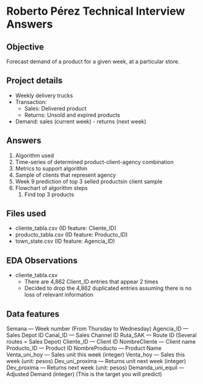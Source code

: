 # Roberto Pérez Technical Interview Answers

## Objective
Forecast demand of a product for a given week, at a particular store.

## Project details
- Weekly delivery trucks
- Transaction:
    - Sales: Delivered product 
    - Returns: Unsold and expired products
- Demand: sales (current week) - returns (next week)

## Answers
1. Algorithm used
2. Time-series of determined product-client-agency combination
3. Metrics to support algorithm
4. Sample of clients that represent agency
5. Week 9 prediction of top 3 selled productsin client sample
6. Flowchart of algorithm steps
    1. Find top 3 products 

## Files used
- cliente_tabla.csv (ID feature: Cliente_ID)
- producto_tabla.csv (ID feature: Producto_ID)
- town_state.csv (ID feature: Agencia_ID)

## EDA Observations
- cliente_tabla.csv
    - There are 4,862 Client_ID entries that appear 2 times
    - Decided to drop the 4,862 duplicated entries assuming there is no loss of relevant information 

## Data features
Semana — Week number (From Thursday to Wednesday)
Agencia_ID — Sales Depot ID
Canal_ID — Sales Channel ID
Ruta_SAK — Route ID (Several routes = Sales Depot)
Cliente_ID — Client ID
NombreCliente — Client name
Producto_ID — Product ID
NombreProducto — Product Name
Venta_uni_hoy — Sales unit this week (integer)
Venta_hoy — Sales this week (unit: pesos)
Dev_uni_proxima — Returns unit next week (integer)
Dev_proxima — Returns next week (unit: pesos)
Demanda_uni_equil — Adjusted Demand (integer) (This is the target you will predict)